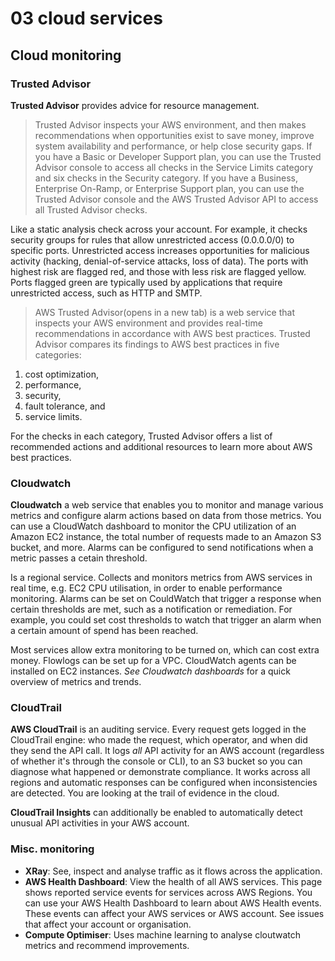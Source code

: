 # 03 cloud services

## Cloud monitoring

### Trusted Advisor

**Trusted Advisor** provides advice for resource management.

> Trusted Advisor inspects your AWS environment, and then makes recommendations when opportunities exist to save money, improve system availability and performance, or help close security gaps. If you have a Basic or Developer Support plan, you can use the Trusted Advisor console to access all checks in the Service Limits category and six checks in the Security category. If you have a Business, Enterprise On-Ramp, or Enterprise Support plan, you can use the Trusted Advisor console and the AWS Trusted Advisor API to access all Trusted Advisor checks.  

Like a static analysis check across your account. For example, it checks security groups for rules that allow unrestricted access (0.0.0.0/0) to specific ports. Unrestricted access increases opportunities for malicious activity (hacking, denial-of-service attacks, loss of data). The ports with highest risk are flagged red, and those with less risk are flagged yellow. Ports flagged green are typically used by applications that require unrestricted access, such as HTTP and SMTP.

> AWS Trusted Advisor(opens in a new tab) is a web service that inspects your AWS environment and provides real-time recommendations in accordance with AWS best practices. Trusted Advisor compares its findings to AWS best practices in five categories:

1. cost optimization,
2. performance,
3. security,
4. fault tolerance, and
5. service limits.

For the checks in each category, Trusted Advisor offers a list of recommended actions and additional resources to learn more about AWS best practices.

### Cloudwatch

**Cloudwatch** a web service that enables you to monitor and manage various metrics and configure alarm actions based on data from those metrics. You can use a CloudWatch dashboard to monitor the CPU utilization of an Amazon EC2 instance, the total number of requests made to an Amazon S3 bucket, and more. Alarms can be configured to send notifications when a metric passes a cetain threshold.

Is a regional service. Collects and monitors metrics from AWS services in real time, e.g. EC2 CPU utilisation, in order to enable performance monitoring. Alarms can be set on CouldWatch that trigger a response when certain thresholds are met, such as a notification or remediation. For example, you could set cost thresholds to watch that trigger an alarm when a certain amount of spend has been reached.

Most services allow extra monitoring to be turned on, which can cost extra money. Flowlogs can be set up for a VPC. CloudWatch agents can be installed on EC2 instances. _See Cloudwatch dashboards_ for a quick overview of metrics and trends.

### CloudTrail

**AWS CloudTrail** is an auditing service. Every request gets logged in the CloudTrail engine: who made the request, which operator, and when did they send the API call. It logs _all_ API activity for an AWS account (regardless of whether it's through the console or CLI), to an S3 bucket so you can diagnose what happened or demonstrate compliance. It works across all regions and automatic responses can be configured when inconsistencies are detected. You are looking at the trail of evidence in the cloud.

**CloudTrail Insights** can additionally be enabled to automatically detect unusual API activities in your AWS account.

### Misc. monitoring

- **XRay**: See, inspect and analyse traffic as it flows across the application.
- **AWS Health Dashboard**: View the health of all AWS services. This page shows reported service events for services across AWS Regions. You can use your AWS Health Dashboard to learn about AWS Health events. These events can affect your AWS services or AWS account. See issues that affect your account or organisation.
- **Compute Optimiser**: Uses machine learning to analyse cloutwatch metrics and recommend improvements.

